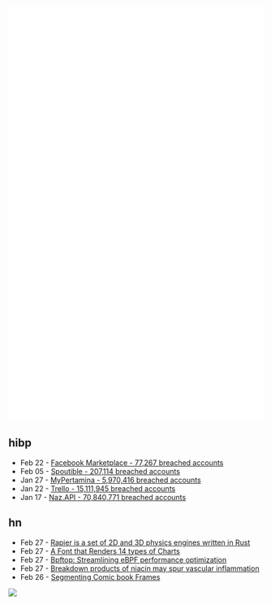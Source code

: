 ![Metrics](https://raw.githubusercontent.com/phixion/phixion/master/metrics.svg)

## hibp

<!--
for https://github.com/phixion/phixion/blob/main/.github/workflows/feeds.yml
-->
<!--START_SECTION:haveibeenpwnd-->
- Feb 22 - [Facebook Marketplace - 77,267 breached accounts](https://haveibeenpwned.com/PwnedWebsites#FacebookMarketplace)
- Feb 05 - [Spoutible - 207,114 breached accounts](https://haveibeenpwned.com/PwnedWebsites#Spoutible)
- Jan 27 - [MyPertamina - 5,970,416 breached accounts](https://haveibeenpwned.com/PwnedWebsites#MyPertamina)
- Jan 22 - [Trello - 15,111,945 breached accounts](https://haveibeenpwned.com/PwnedWebsites#Trello)
- Jan 17 - [Naz.API - 70,840,771 breached accounts](https://haveibeenpwned.com/PwnedWebsites#NazApi)
<!--END_SECTION:haveibeenpwnd-->

## hn

<!--
for https://github.com/phixion/phixion/blob/main/.github/workflows/feeds.yml
-->
<!--START_SECTION:hn-->
- Feb 27 - [Rapier is a set of 2D and 3D physics engines written in Rust](https://rapier.rs/docs/)
- Feb 27 - [A Font that Renders 14 types of Charts](https://www.vectrotype.com/chartwell)
- Feb 27 - [Bpftop: Streamlining eBPF performance optimization](https://netflixtechblog.com/announcing-bpftop-streamlining-ebpf-performance-optimization-6a727c1ae2e5?gi=223d75ac1771)
- Feb 27 - [Breakdown products of niacin may spur vascular inflammation](https://arstechnica.com/science/2024/02/surprising-link-found-between-niacin-and-risk-of-heart-attack-and-stroke/)
- Feb 26 - [Segmenting Comic book Frames](https://vrroom.github.io/blog/2024/02/23/comic-frame-segmentation.html)
<!--END_SECTION:hn-->

<!--
for https://yhype.me
-->
![](https://hit.yhype.me/github/profile?user_id=13013670)
